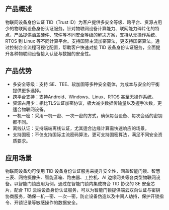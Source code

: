 ## 产品概述
物联网设备身份认证 TID（Trust ID）为客户提供多安全等级、跨平台、资源占用少的物联网设备身份认证服务。针对物联网设备计算能力、联网能力碎片化的特点，产品提供涵盖硬件、软件等不同安全等级的解决方案，支持从无操作系统、RTOS 到 Linux 等不同计算平台。支持国际主流加密算法，更支持国密算法。通过控制台全流程可视化配置，帮助客户快速对接 TID 设备身份认证服务，全面提升各种物联网设备接入认证与数据的安全性。

## 产品优势
- 多安全等级：支持 SE、TEE、软加固等多种安全载体，为成本与安全的平衡提供更多选择。
- 跨平台支持：支持Android、Windows、Linux、RTOS 甚至无操作系统。
- 资源占用少：相比TLS认证加密协议，极大减少数据传输量以及握手次数，更适合物联网设备。
- 一机一密：采用一机一密、一次一密的方式，确保每台设备、每次会话的密钥都不同。
- 离线认证：支持端端离线认证，尤其适合边缘计算需快速响应的场景。
- 支持国密：不仅支持国际主流密码算法，更可支持国密算法，满足不同安全资质要求。


## 应用场景
物联网设备均可使用 TID 设备身份认证服务来提升安全性，涵盖智能门锁、智慧三表、网络摄像头、智能音箱、路由器、工控机、AI 边缘网关等各类型物联网设备。以智能门锁应用为例，通过在智能门锁内集成符合 TID 协议的 SE 安全芯片，配合 TID 云端设备身份认证服务，可以为智能门锁提供端云双向认证与密钥协商服务，确保一机一密、一次一密，防止设备伪造以及中间人劫持，保护开锁指令、开锁记录等敏感操作的数据安全。
